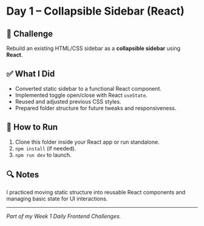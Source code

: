# Day 1 – Collapsible Sidebar (React)
## 📌 Challenge
Rebuild an existing HTML/CSS sidebar as a **collapsible sidebar** using **React**.

## ✅ What I Did
- Converted static sidebar to a functional React component.
- Implemented toggle open/close with React `useState`.
- Reused and adjusted previous CSS styles.
- Prepared folder structure for future tweaks and responsiveness.

## 🚀 How to Run
1. Clone this folder inside your React app or run standalone.
2. `npm install` (if needed).
3. `npm run dev` to launch.

## 🔍 Notes
I practiced moving static structure into reusable React components
and managing basic state for UI interactions.

---

*Part of my Week 1 Daily Frontend Challenges.*

